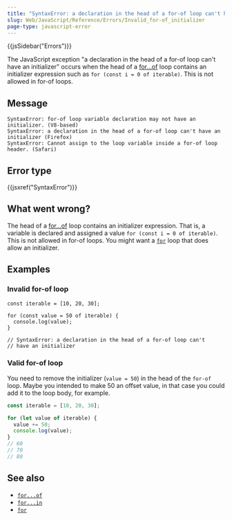 ```yaml
---
title: "SyntaxError: a declaration in the head of a for-of loop can't have an initializer"
slug: Web/JavaScript/Reference/Errors/Invalid_for-of_initializer
page-type: javascript-error
---
```


{{jsSidebar("Errors")}}

The JavaScript exception "a declaration in the head of a for-of loop can't have an initializer" occurs when the head of a [for...of](/Web/JavaScript/Reference/Statements/for...of) loop contains an initializer expression such as `for (const i = 0 of iterable)`. This is not allowed in for-of loops.

## Message

```plain
SyntaxError: for-of loop variable declaration may not have an initializer. (V8-based)
SyntaxError: a declaration in the head of a for-of loop can't have an initializer (Firefox)
SyntaxError: Cannot assign to the loop variable inside a for-of loop header. (Safari)
```

## Error type

{{jsxref("SyntaxError")}}

## What went wrong?

The head of a [for...of](/Web/JavaScript/Reference/Statements/for...of) loop contains an initializer expression. That is, a variable is declared and assigned a value `for (const i = 0 of iterable)`. This is not allowed in for-of loops. You might want a [`for`](/Web/JavaScript/Reference/Statements/for) loop that does allow an initializer.

## Examples

### Invalid for-of loop

```js-nolint example-bad
const iterable = [10, 20, 30];

for (const value = 50 of iterable) {
  console.log(value);
}

// SyntaxError: a declaration in the head of a for-of loop can't
// have an initializer
```

### Valid for-of loop

You need to remove the initializer (`value = 50`) in the head of the `for-of` loop. Maybe you intended to make 50 an offset value, in that case you could add it to the loop body, for example.

```js example-good
const iterable = [10, 20, 30];

for (let value of iterable) {
  value += 50;
  console.log(value);
}
// 60
// 70
// 80
```

## See also

- [`for...of`](/Web/JavaScript/Reference/Statements/for...of)
- [`for...in`](/Web/JavaScript/Reference/Statements/for...in)
- [`for`](/Web/JavaScript/Reference/Statements/for)
